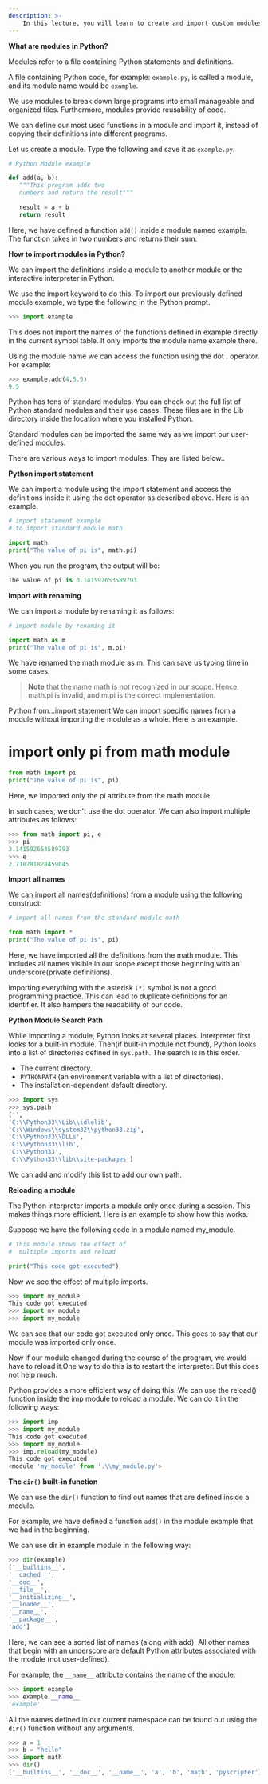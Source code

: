 ```yaml
---
description: >-
    In this lecture, you will learn to create and import custom modules in Python. Also, you will find different techniques to import and use custom and built-in modules in Python.
---
```


**What are modules in Python?**

Modules refer to a file containing Python statements and definitions.

A file containing Python code, for example: `example.py`, is called a module, and its module name would be `example`.

We use modules to break down large programs into small manageable and organized files. Furthermore, modules provide reusability of code.

We can define our most used functions in a module and import it, instead of copying their definitions into different programs.

Let us create a module. Type the following and save it as `example.py`.

```python
# Python Module example

def add(a, b):
   """This program adds two
   numbers and return the result"""

   result = a + b
   return result
```

Here, we have defined a function `add()` inside a module named example. The function takes in two numbers and returns their sum.


**How to import modules in Python?**

We can import the definitions inside a module to another module or the interactive interpreter in Python.

We use the import keyword to do this. To import our previously defined module example, we type the following in the Python prompt.

```python
>>> import example
```

This does not import the names of the functions defined in example directly in the current symbol table. It only imports the module name example there.

Using the module name we can access the function using the dot . operator. For example:

```python
>>> example.add(4,5.5)
9.5
```

Python has tons of standard modules. You can check out the full list of Python standard modules and their use cases. These files are in the Lib directory inside the location where you installed Python.

Standard modules can be imported the same way as we import our user-defined modules.

There are various ways to import modules. They are listed below..

**Python import statement**

We can import a module using the import statement and access the definitions inside it using the dot operator as described above. Here is an example.

```python
# import statement example
# to import standard module math

import math
print("The value of pi is", math.pi)
```
When you run the program, the output will be:

```python
The value of pi is 3.141592653589793
```

**Import with renaming**

We can import a module by renaming it as follows:

```python
# import module by renaming it

import math as m
print("The value of pi is", m.pi)
```

We have renamed the math module as m. This can save us typing time in some cases.

> **Note** that the name math is not recognized in our scope. Hence, math.pi is invalid, and m.pi is the correct implementation.

Python from...import statement
We can import specific names from a module without importing the module as a whole. Here is an example.

# import only pi from math module

```python
from math import pi
print("The value of pi is", pi)
```
Here, we imported only the pi attribute from the math module.

In such cases, we don't use the dot operator. We can also import multiple attributes as follows:

```python
>>> from math import pi, e
>>> pi
3.141592653589793
>>> e
2.718281828459045
```

**Import all names**

We can import all names(definitions) from a module using the following construct:

```python
# import all names from the standard module math

from math import *
print("The value of pi is", pi)
```
Here, we have imported all the definitions from the math module. This includes all names visible in our scope except those beginning with an underscore(private definitions).

Importing everything with the asterisk `(*)` symbol is not a good programming practice. This can lead to duplicate definitions for an identifier. It also hampers the readability of our code.

**Python Module Search Path**

While importing a module, Python looks at several places. Interpreter first looks for a built-in module. Then(if built-in module not found), Python looks into a list of directories defined in `sys.path`. The search is in this order.

- The current directory.
- `PYTHONPATH` (an environment variable with a list of directories).
- The installation-dependent default directory.

```python
>>> import sys
>>> sys.path
['',
'C:\\Python33\\Lib\\idlelib',
'C:\\Windows\\system32\\python33.zip',
'C:\\Python33\\DLLs',
'C:\\Python33\\lib',
'C:\\Python33',
'C:\\Python33\\lib\\site-packages']
```

We can add and modify this list to add our own path.

**Reloading a module**

The Python interpreter imports a module only once during a session. This makes things more efficient. Here is an example to show how this works.

Suppose we have the following code in a module named my_module.

```python
# This module shows the effect of
#  multiple imports and reload

print("This code got executed")
```

Now we see the effect of multiple imports.

```python
>>> import my_module
This code got executed
>>> import my_module
>>> import my_module
```

We can see that our code got executed only once. This goes to say that our module was imported only once.

Now if our module changed during the course of the program, we would have to reload it.One way to do this is to restart the interpreter. But this does not help much.

Python provides a more efficient way of doing this. We can use the reload() function inside the imp module to reload a module. We can do it in the following ways:

```python
>>> import imp
>>> import my_module
This code got executed
>>> import my_module
>>> imp.reload(my_module)
This code got executed
<module 'my_module' from '.\\my_module.py'>
```

**The `dir()` built-in function**

We can use the `dir()` function to find out names that are defined inside a module.

For example, we have defined a function `add()` in the module example that we had in the beginning.

We can use dir in example module in the following way:

```python
>>> dir(example)
['__builtins__',
'__cached__',
'__doc__',
'__file__',
'__initializing__',
'__loader__',
'__name__',
'__package__',
'add']
```

Here, we can see a sorted list of names (along with add). All other names that begin with an underscore are default Python attributes associated with the module (not user-defined).

For example, the `__name__` attribute contains the name of the module.

```python
>>> import example
>>> example.__name__
'example'
```

All the names defined in our current namespace can be found out using the `dir()` function without any arguments.

```python
>>> a = 1
>>> b = "hello"
>>> import math
>>> dir()
['__builtins__', '__doc__', '__name__', 'a', 'b', 'math', 'pyscripter']
```
